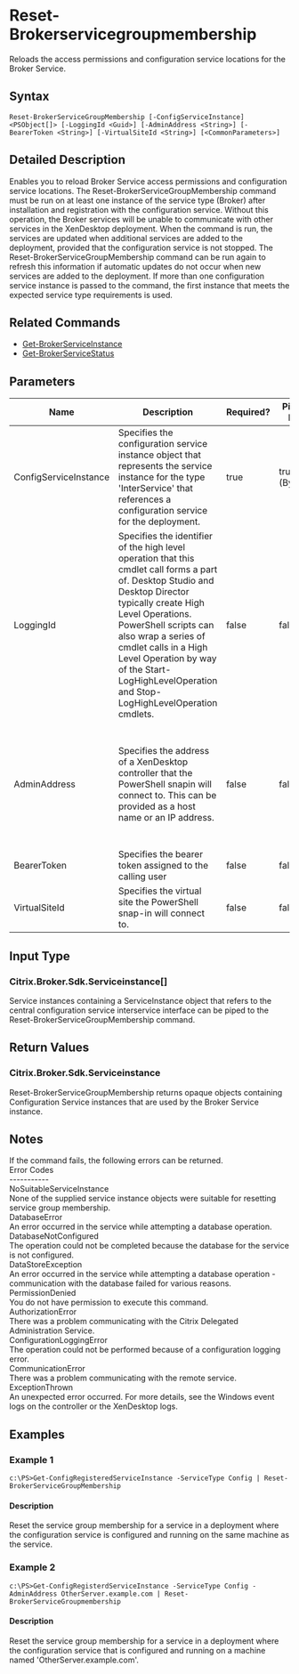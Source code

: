 ﻿
# Reset-Brokerservicegroupmembership
Reloads the access permissions and configuration service locations for the Broker Service.
## Syntax
```
Reset-BrokerServiceGroupMembership [-ConfigServiceInstance] <PSObject[]> [-LoggingId <Guid>] [-AdminAddress <String>] [-BearerToken <String>] [-VirtualSiteId <String>] [<CommonParameters>]
```
## Detailed Description
Enables you to reload Broker Service access permissions and configuration service locations. The Reset-BrokerServiceGroupMembership command must be run on at least one instance of the service type (Broker) after installation and registration with the configuration service. Without this operation, the Broker services will be unable to communicate with other services in the XenDesktop deployment. When the command is run, the services are updated when additional services are added to the deployment, provided that the configuration service is not stopped. The Reset-BrokerServiceGroupMembership command can be run again to refresh this information if automatic updates do not occur when new services are added to the deployment. If more than one configuration service instance is passed to the command, the first instance that meets the expected service type requirements is used.


## Related Commands

* [Get-BrokerServiceInstance](../Get-BrokerServiceInstance/)
* [Get-BrokerServiceStatus](../Get-BrokerServiceStatus/)
## Parameters
| Name   | Description | Required? | Pipeline Input | Default Value |
| --- | --- | --- | --- | --- |
| ConfigServiceInstance | Specifies the configuration service instance object that represents the service instance for the type 'InterService' that references a configuration service for the deployment. | true | true (ByValue) | LocalHost |
| LoggingId | Specifies the identifier of the high level operation that this cmdlet call forms a part of. Desktop Studio and Desktop Director typically create High Level Operations. PowerShell scripts can also wrap a series of cmdlet calls in a High Level Operation by way of the Start-LogHighLevelOperation and Stop-LogHighLevelOperation cmdlets. | false | false |  |
| AdminAddress | Specifies the address of a XenDesktop controller that the PowerShell snapin will connect to. This can be provided as a host name or an IP address. | false | false | Localhost. Once a value is provided by any cmdlet, this value will become the default. |
| BearerToken | Specifies the bearer token assigned to the calling user | false | false |  |
| VirtualSiteId | Specifies the virtual site the PowerShell snap-in will connect to. | false | false |  |

## Input Type

### Citrix.Broker.Sdk.Serviceinstance\[\]
Service instances containing a ServiceInstance object that refers to the central configuration service interservice interface can be piped to the Reset-BrokerServiceGroupMembership command.
## Return Values

### Citrix.Broker.Sdk.Serviceinstance
Reset-BrokerServiceGroupMembership returns opaque objects containing Configuration Service instances that are used by the Broker Service instance.
## Notes
If the command fails, the following errors can be returned.<br>    Error Codes<br>    -----------<br>    NoSuitableServiceInstance<br>        None of the supplied service instance objects were suitable for resetting service group membership.<br>    DatabaseError<br>        An error occurred in the service while attempting a database operation.<br>    DatabaseNotConfigured<br>        The operation could not be completed because the database for the service is not configured.<br>    DataStoreException<br>        An error occurred in the service while attempting a database operation - communication with the database failed for various reasons.<br>    PermissionDenied<br>        You do not have permission to execute this command.<br>    AuthorizationError<br>        There was a problem communicating with the Citrix Delegated Administration Service.<br>    ConfigurationLoggingError<br>        The operation could not be performed because of a configuration logging error.<br>    CommunicationError<br>        There was a problem communicating with the remote service.<br>    ExceptionThrown<br>        An unexpected error occurred.  For more details, see the Windows event logs on the controller or the XenDesktop logs.
## Examples

### Example 1
```
c:\PS>Get-ConfigRegisteredServiceInstance -ServiceType Config | Reset-BrokerServiceGroupMembership
```
#### Description
Reset the service group membership for a service in a deployment where the configuration service is configured and running on the same machine as the service.
### Example 2
```
c:\PS>Get-ConfigRegisterdServiceInstance -ServiceType Config -AdminAddress OtherServer.example.com | Reset-BrokerServiceGroupmembership
```
#### Description
Reset the service group membership for a service in a deployment where the configuration service that is configured and running on a machine named 'OtherServer.example.com'.
